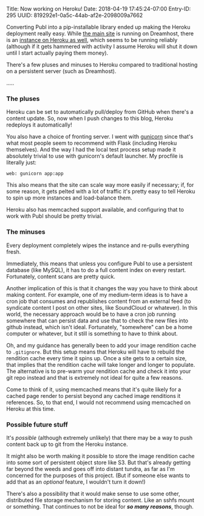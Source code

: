 Title: Now working on Heroku!
Date: 2018-04-19 17:45:24-07:00
Entry-ID: 295
UUID: 819292e1-0a5c-44ab-af2e-2098009a7662

Converting Publ into a pip-installable library ended up making the Heroku deployment
really easy. While [the main site](http://publ.beesbuzz.biz) is running on Dreamhost,
there is an [instance on Heroku as well](http://publ.herokuapp.com), which seems to
be running reliably (although if it gets hammered with activity I assume Heroku will
shut it down until I start actually paying them money).

There's a few pluses and minuses to Heroku compared to traditional
hosting on a persistent server (such as Dreamhost).

.....

### The pluses

Heroku can be set to automatically pull/deploy from GitHub when there's a content
update. So, now when I push changes to this blog, Heroku redeploys it automatically!

You also have a choice of fronting server. I went with [gunicorn](http://gunicorn.org)
since that's what most people seem to recommend with Flask (including Heroku themselves).
And the way I had the local test process setup made it absolutely trivial to use with
gunicorn's default launcher. My procfile is literally just:

```
web: gunicorn app:app
```

This also means that the site can scale way more easily if necessary; if, for some
reason, it gets pelted with a lot of traffic it's pretty easy to tell Heroku to
spin up more instances and load-balance them.

Heroku also has memcached support available, and configuring that to work with
Publ should be pretty trivial.

### The minuses

Every deployment completely wipes the instance and re-pulls everything fresh.

Immediately, this means that unless you configure Publ to use a persistent database (like
MySQL), it has to do a full content index on every restart. Fortunately, content
scans are pretty quick.

Another implication of this is that it changes the way you have to think about making
content. For example, one of my medium-term ideas is to have a cron job that
consumes and republishes content from an external feed (to syndicate content
I post on other sites, like SoundCloud or whatever). In this world, the necessary
approach would be to have a cron job running somewhere that can persist data and
use that to check the new files into github instead, which isn't ideal. Fortunately,
"somewhere" can be a home computer or whatever, but it still is something to
have to think about.

Oh, and my guidance has generally been to add your image rendition cache to
`.gitignore`. But this setup means that Heroku will have to rebuild the rendition
cache every time it spins up. Once a site gets to a certain size, that implies
that the rendition cache will take longer and longer to populate. The alternative
is to pre-warm your rendition cache and check it into your git repo instead and that is
extremely not ideal for quite a few reasons.

Come to think of it, using memcached means that it's quite likely for a cached
page render to persist beyond any cached image renditions it references. So, to that
end, I would not recommend using memcached on Heroku at this time.

### Possible future stuff

It's *possible* (although extremely unlikely) that there may be a way to push content back
up to git from the Heroku instance.

It might also be worth making it possible to store the image rendition cache
into some sort of persistent object store like S3. But that's already getting
far beyond the weeds and goes off into distant tundra, as far as I'm concerned
for the purposes of this project. (But if someone else wants to add that as an
*optional* feature, I wouldn't turn it down!)

There's also a possibility that it would make sense to use some other, distributed
file storage mechanism for storing content. Like an sshfs mount or something.
That continues to not be ideal for ***so many reasons***, though.